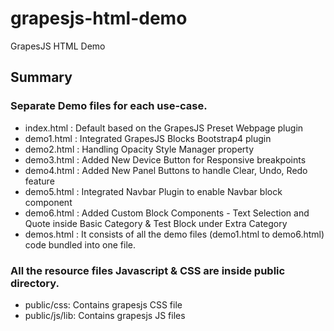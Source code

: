 # grapesjs-html-demo

GrapesJS HTML Demo

## Summary

### Separate Demo files for each use-case.

- index.html : Default based on the GrapesJS Preset Webpage plugin
- demo1.html : Integrated GrapesJS Blocks Bootstrap4 plugin
- demo2.html : Handling Opacity Style Manager property
- demo3.html : Added New Device Button for Responsive breakpoints
- demo4.html : Added New Panel Buttons to handle Clear, Undo, Redo feature
- demo5.html : Integrated Navbar Plugin to enable Navbar block component
- demo6.html : Added Custom Block Components - Text Selection and Quote inside Basic Category & Test Block under Extra Category
- demos.html : It consists of all the demo files (demo1.html to demo6.html) code bundled into one file.

### All the resource files Javascript & CSS are inside public directory.

- public/css: Contains grapesjs CSS file
- public/js/lib: Contains grapesjs JS files
